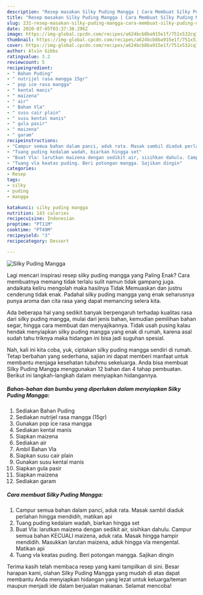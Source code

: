 ```yaml
---
description: "Resep masakan Silky Puding Mangga | Cara Membuat Silky Puding Mangga Yang Sempurna"
title: "Resep masakan Silky Puding Mangga | Cara Membuat Silky Puding Mangga Yang Sempurna"
slug: 231-resep-masakan-silky-puding-mangga-cara-membuat-silky-puding-mangga-yang-sempurna
date: 2020-07-05T03:37:38.296Z
image: https://img-global.cpcdn.com/recipes/a624bcb8ba915e1f/751x532cq70/silky-puding-mangga-foto-resep-utama.jpg
thumbnail: https://img-global.cpcdn.com/recipes/a624bcb8ba915e1f/751x532cq70/silky-puding-mangga-foto-resep-utama.jpg
cover: https://img-global.cpcdn.com/recipes/a624bcb8ba915e1f/751x532cq70/silky-puding-mangga-foto-resep-utama.jpg
author: Alvin Gibbs
ratingvalue: 3.2
reviewcount: 5
recipeingredient:
- " Bahan Puding"
- " nutrijel rasa mangga 15gr"
- " pop ice rasa mangga"
- " kental manis"
- " maizena"
- " air"
- " Bahan Vla"
- " susu cair plain"
- " susu kental manis"
- " gula pasir"
- " maizena"
- " garam"
recipeinstructions:
- "Campur semua bahan dalam panci, aduk rata. Masak sambil diaduk perlahan hingga mendidih, matikan api"
- "Tuang puding kedalam wadah, biarkan hingga set"
- "Buat Vla: larutkan maizena dengan sedikit air, sisihkan dahulu. Campur semua bahan KECUALI maizena, aduk rata. Masak hingga hampir mendidih. Masukkan larutan maizena, aduk hingga vla mengental. Matikan api"
- "Tuang vla keatas puding. Beri potongan mangga. Sajikan dingin"
categories:
- Resep
tags:
- silky
- puding
- mangga

katakunci: silky puding mangga 
nutrition: 143 calories
recipecuisine: Indonesian
preptime: "PT11M"
cooktime: "PT49M"
recipeyield: "3"
recipecategory: Dessert

---
```



![Silky Puding Mangga](https://img-global.cpcdn.com/recipes/a624bcb8ba915e1f/751x532cq70/silky-puding-mangga-foto-resep-utama.jpg)

Lagi mencari inspirasi resep silky puding mangga yang Paling Enak? Cara membuatnya memang tidak terlalu sulit namun tidak gampang juga. andaikata keliru mengolah maka hasilnya Tidak Memuaskan dan justru cenderung tidak enak. Padahal silky puding mangga yang enak seharusnya punya aroma dan cita rasa yang dapat memancing selera kita.

Ada beberapa hal yang sedikit banyak berpengaruh terhadap kualitas rasa dari silky puding mangga, mulai dari jenis bahan, kemudian pemilihan bahan segar, hingga cara membuat dan menyajikannya. Tidak usah pusing kalau hendak menyiapkan silky puding mangga yang enak di rumah, karena asal sudah tahu triknya maka hidangan ini bisa jadi suguhan spesial.




Nah, kali ini kita coba, yuk, ciptakan silky puding mangga sendiri di rumah. Tetap berbahan yang sederhana, sajian ini dapat memberi manfaat untuk membantu menjaga kesehatan tubuhmu sekeluarga. Anda bisa membuat Silky Puding Mangga menggunakan 12 bahan dan 4 tahap pembuatan. Berikut ini langkah-langkah dalam menyiapkan hidangannya.

<!--inarticleads1-->

##### Bahan-bahan dan bumbu yang diperlukan dalam menyiapkan Silky Puding Mangga:

1. Sediakan  Bahan Puding
1. Sediakan  nutrijel rasa mangga (15gr)
1. Gunakan  pop ice rasa mangga
1. Sediakan  kental manis
1. Siapkan  maizena
1. Sediakan  air
1. Ambil  Bahan Vla
1. Siapkan  susu cair plain
1. Gunakan  susu kental manis
1. Siapkan  gula pasir
1. Siapkan  maizena
1. Sediakan  garam




<!--inarticleads2-->

##### Cara membuat Silky Puding Mangga:

1. Campur semua bahan dalam panci, aduk rata. Masak sambil diaduk perlahan hingga mendidih, matikan api
1. Tuang puding kedalam wadah, biarkan hingga set
1. Buat Vla: larutkan maizena dengan sedikit air, sisihkan dahulu. Campur semua bahan KECUALI maizena, aduk rata. Masak hingga hampir mendidih. Masukkan larutan maizena, aduk hingga vla mengental. Matikan api
1. Tuang vla keatas puding. Beri potongan mangga. Sajikan dingin




Terima kasih telah membaca resep yang kami tampilkan di sini. Besar harapan kami, olahan Silky Puding Mangga yang mudah di atas dapat membantu Anda menyiapkan hidangan yang lezat untuk keluarga/teman maupun menjadi ide dalam berjualan makanan. Selamat mencoba!
